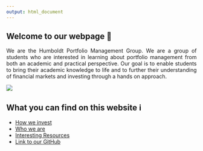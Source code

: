 ```yaml
---
output: html_document
---
```


## Welcome to our webpage :rocket:

<div style="text-align: justify">We are the Humboldt Portfolio Management Group. We are a group of students who are interested
in learning about portfolio management from both an academic and practical perspective. Our goal is to enable
students to bring their academic knowledge to life and to further their understanding of financial markets and investing
through a hands on approach.</div>

![](/img/landing_page.jpg)

## What you can find on this website :information_source: 
- [How we invest](/strategy/)
- [Who we are](/people/)
- [Interesting Resources](/knowledge/)
- [Link to our GitHub](https://github.com/philipptolios/PPP)
